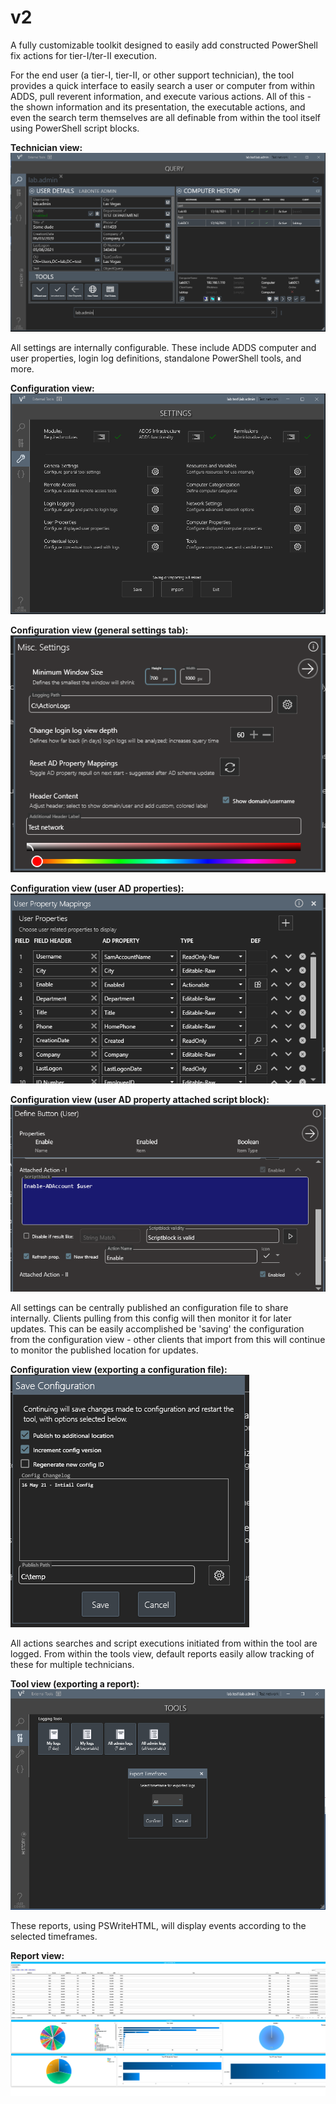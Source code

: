 # v2
A fully customizable toolkit designed to easily add constructed PowerShell fix actions for tier-I/ter-II execution. 

For the end user (a tier-I, tier-II, or other support technician), the tool provides a quick interface to easily search a user or computer from within ADDS, pull reverent information, and execute various actions. All of this - the shown information and its presentation, the executable actions, and even the search term themselves are all definable from within the tool itself using PowerShell script blocks.

<b>Technician view:</b>
![Alt text](web/00.png "Overview")

All settings are internally configurable. These include ADDS computer and user properties, login log definitions, standalone PowerShell tools, and more.

<b>Configuration view:</b>
![Alt text](web/01.png "Overview")

<b>Configuration view (general settings tab):</b>
![Alt text](web/02.png "Overview")

<b>Configuration view (user AD properties):</b>
![Alt text](web/03.png "Overview")

<b>Configuration view (user AD property attached script block):</b>
![Alt text](web/04.png "Overview")

All settings can be centrally published an configuration file to share internally. Clients pulling from this config will then monitor it for later updates. This can be easily accomplished be 'saving' the configuration from the configuration view - other clients that import from this will continue to monitor the published location for updates.

<b>Configuration view (exporting a configuration file):</b>
![Alt text](web/05.png "Overview")

All actions searches and script executions initiated from within the tool are logged. From within the tools view, default reports easily allow tracking of these for multiple technicians.

<b>Tool view (exporting a report):</b>
![Alt text](web/06.png "Overview")

These reports, using PSWriteHTML, will display events according to the selected timeframes.

<b>Report view:</b>
![Alt text](web/07.png "Overview")
